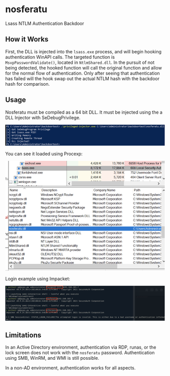 
# nosferatu

Lsass NTLM Authentication Backdoor 

## How it Works

First, the DLL is injected into the `lsass.exe` process, and will begin hooking authentication WinAPI calls. The targeted function is `MsvpPasswordValidate()`, located in `NtlmShared.dll`. In the pursuit of not being detected, the hooked function will call the original function and allow for the normal flow of authentication. Only after seeing that authentication has failed will the hook swap out the actual NTLM hash with the backdoor hash for comparison. 

## Usage

Nosferatu must be compiled as a 64 bit DLL. It must be injected using the a DLL Injector with SeDebugPrivilege.

![injector](photos/injector.png)

You can see it loaded using Procexp:

![loaded](photos/loaded.png)

Login example using Impacket:

![auth](photos/auth.png)

## Limitations

In an Active Directory environment, authentication via RDP, runas, or the lock screen does not work with the `nosferatu` password. Authentication using SMB, WinRM, and WMI is still possible. 

In a non-AD environment, authentication works for all aspects.
